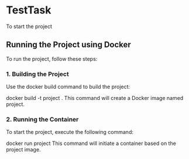 <h1>TestTask</h1>
To start the project

<h2>Running the Project using Docker</h2>
To run the project, follow these steps:

<h3>1. Building the Project</h3>
Use the docker build command to build the project:

docker build -t project .
This command will create a Docker image named project.

<h3>2. Running the Container</h3>
To start the project, execute the following command:

docker run project
This command will initiate a container based on the project image.
